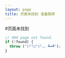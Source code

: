 ```yaml
---
layout: page
title: 页面未找到 准备跳转
---
```


#页面未找到

```js
// 404 page not found.
if (!found) {
  throw ("(╯°□°)╯︵ ┻━┻");
}
```

<script src="//cdn.dnpw.org/404/v1.min.js" maincolor="#F00" jumptime="4" jumptarget="/" tips="404" error="" charset="utf-8"></script>